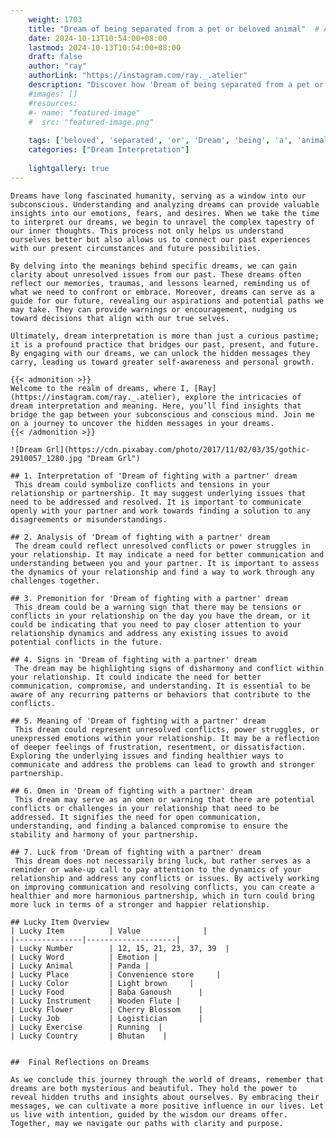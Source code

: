 ```yaml
---
    weight: 1703
    title: "Dream of being separated from a pet or beloved animal"  # Assuming 'title' column exists
    date: 2024-10-13T10:54:00+08:00
    lastmod: 2024-10-13T10:54:00+08:00
    draft: false
    author: "ray"
    authorLink: "https://instagram.com/ray._.atelier"
    description: "Discover how 'Dream of being separated from a pet or beloved animal' can interpret your future and uncover its significant meanings in your life."
    #images: []
    #resources:
    #- name: "featured-image"
    #  src: "featured-image.png"
    
    tags: ['beloved', 'separated', 'or', 'Dream', 'being', 'a', 'animal', 'pet', 'from', 'of']
    categories: ["Dream Interpretation"]
    
    lightgallery: true
---
```

    
    Dreams have long fascinated humanity, serving as a window into our subconscious. Understanding and analyzing dreams can provide valuable insights into our emotions, fears, and desires. When we take the time to interpret our dreams, we begin to unravel the complex tapestry of our inner thoughts. This process not only helps us understand ourselves better but also allows us to connect our past experiences with our present circumstances and future possibilities.
    
    By delving into the meanings behind specific dreams, we can gain clarity about unresolved issues from our past. These dreams often reflect our memories, traumas, and lessons learned, reminding us of what we need to confront or embrace. Moreover, dreams can serve as a guide for our future, revealing our aspirations and potential paths we may take. They can provide warnings or encouragement, nudging us toward decisions that align with our true selves.
    
    Ultimately, dream interpretation is more than just a curious pastime; it is a profound practice that bridges our past, present, and future. By engaging with our dreams, we can unlock the hidden messages they carry, leading us toward greater self-awareness and personal growth.
    
    {{< admonition >}}
    Welcome to the realm of dreams, where I, [Ray](https://instagram.com/ray._.atelier), explore the intricacies of dream interpretation and meaning. Here, you’ll find insights that bridge the gap between your subconscious and conscious mind. Join me on a journey to uncover the hidden messages in your dreams.
    {{< /admonition >}}
    
    ![Dream Grl](https://cdn.pixabay.com/photo/2017/11/02/03/35/gothic-2910057_1280.jpg "Dream Grl")
    
    ## 1. Interpretation of 'Dream of fighting with a partner' dream
     This dream could symbolize conflicts and tensions in your relationship or partnership. It may suggest underlying issues that need to be addressed and resolved. It is important to communicate openly with your partner and work towards finding a solution to any disagreements or misunderstandings.
    
    ## 2. Analysis of 'Dream of fighting with a partner' dream
     The dream could reflect unresolved conflicts or power struggles in your relationship. It may indicate a need for better communication and understanding between you and your partner. It is important to assess the dynamics of your relationship and find a way to work through any challenges together.
    
    ## 3. Premonition for 'Dream of fighting with a partner' dream
     This dream could be a warning sign that there may be tensions or conflicts in your relationship on the day you have the dream, or it could be indicating that you need to pay closer attention to your relationship dynamics and address any existing issues to avoid potential conflicts in the future.
    
    ## 4. Signs in 'Dream of fighting with a partner' dream
     The dream may be highlighting signs of disharmony and conflict within your relationship. It could indicate the need for better communication, compromise, and understanding. It is essential to be aware of any recurring patterns or behaviors that contribute to the conflicts.
    
    ## 5. Meaning of 'Dream of fighting with a partner' dream
     This dream could represent unresolved conflicts, power struggles, or unexpressed emotions within your relationship. It may be a reflection of deeper feelings of frustration, resentment, or dissatisfaction. Exploring the underlying issues and finding healthier ways to communicate and address the problems can lead to growth and stronger partnership.
    
    ## 6. Omen in 'Dream of fighting with a partner' dream
     This dream may serve as an omen or warning that there are potential conflicts or challenges in your relationship that need to be addressed. It signifies the need for open communication, understanding, and finding a balanced compromise to ensure the stability and harmony of your partnership.
    
    ## 7. Luck from 'Dream of fighting with a partner' dream
     This dream does not necessarily bring luck, but rather serves as a reminder or wake-up call to pay attention to the dynamics of your relationship and address any conflicts or issues. By actively working on improving communication and resolving conflicts, you can create a healthier and more harmonious partnership, which in turn could bring more luck in terms of a stronger and happier relationship.
    
    ## Lucky Item Overview
    | Lucky Item          | Value              |
    |---------------|--------------------|
    | Lucky Number        | 12, 15, 21, 23, 37, 39  |
    | Lucky Word          | Emotion |
    | Lucky Animal        | Panda |
    | Lucky Place         | Convenience store     |
    | Lucky Color         | Light brown     |
    | Lucky Food          | Baba Ganoush      |
    | Lucky Instrument    | Wooden Flute |
    | Lucky Flower        | Cherry Blossom    |
    | Lucky Job           | Logistician       |
    | Lucky Exercise      | Running  |
    | Lucky Country       | Bhutan    |
    
    
    ##  Final Reflections on Dreams
    
    As we conclude this journey through the world of dreams, remember that dreams are both mysterious and beautiful. They hold the power to reveal hidden truths and insights about ourselves. By embracing their messages, we can cultivate a more positive influence in our lives. Let us live with intention, guided by the wisdom our dreams offer. Together, may we navigate our paths with clarity and purpose.
    